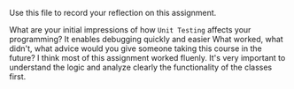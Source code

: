 Use this file to record your reflection on this assignment.

What are your initial impressions of how `Unit Testing` affects your programming? 
    It enables debugging quickly and easier
What worked, what didn't, what advice would you give someone taking this course in the future?
    I think most of this assignment worked fluenly. It's very important to understand the logic and analyze clearly the functionality of the classes first.